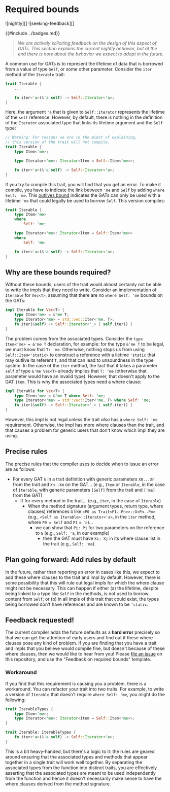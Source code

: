 # Required bounds

![nightly][] ![seeking-feedback][] 

{{#include ../badges.md}}

> *We are actively soliciting feedback on the design of this aspect of GATs. This section explains the current nightly behavior, but at the end there is note about the behavior we expect to adopt in the future.*

A common use for GATs is to represent the lifetime of data that is borrowed from a value of type `Self`, or some other parameter. Consider the `iter` method of the `Iterable` trait:

```rust
trait Iterable {
    ...

    fn iter<'a>(&'a self) -> Self::Iterator<'a>;
}
```

Here, the argument `'a` that is given to `Self::Iterator` represents the lifetime of the `self` reference. However, by default, there is nothing in the definition of the `Iterator` associated type that links its lifetime argument and the `Self` type:

```rust
// Warning: For reasons we are in the midst of explaining,
// this version of the trait will not compile.
trait Iterable {
    type Item<'me>;

    type Iterator<'me>: Iterator<Item = Self::Item<'me>>;

    fn iter<'a>(&'a self) -> Self::Iterator<'a>;
}
```

If you try to compile this trait, you will find that you get an error. To make it compile, you have to indicate the link between `'me` and `Self` by adding `where Self: 'me`. This [outlives bound](https://doc.rust-lang.org/nightly/reference/trait-bounds.html?highlight=outlives#lifetime-bounds) indicates the GATs can only be used with a lifetime `'me` that could legally be used to borrow `Self`. This version compiles:

```rust
trait Iterable {
    type Item<'me>
    where
        Self: 'me;

    type Iterator<'me>: Iterator<Item = Self::Item<'me>>
    where
        Self: 'me;

    fn iter<'a>(&'a self) -> Self::Iterator<'a>;
}
```

## Why are these bounds required?

Without these bounds, users of the trait would almost certainly not be able to write the impls that they need to write. Consider an implementation of `Iterable` for `Vec<T>`, assuming that there are no `where Self: 'me` bounds on the GATs:

```rust
impl Iterable for Vec<T> {
    type Item<'me> = &'me T;
    type Iterator<'me> = std::vec::Iter<'me, T>;
    fn iter(&self) -> Self::Iterator<'_> { self.iter() }
}
```

The problem comes from the associated types. Consider the `type Item<'me> = &'me T` declaration, for example: for the type `&'me T` to be legal, we must know that `T: 'me`. Otherwise, nothing stops us from using `Self::Item<'static>` to construct a reference with a lietime `'static` that may outlive its referent `T`, and that can lead to unsoundness in the type system. In the case of the `iter` method, the fact that it takes a parameter `self` of type `&'me Vec<T>` already implies that `T: 'me` (otherwise that parameter would have an invalid type). However, that doesn't apply to the GAT `Item`. This is why the associated types need a where clause:

```rust
impl Iterable for Vec<T> {
    type Item<'me> = &'me T where Self: 'me;
    type Iterator<'me> = std::vec::Iter<'me, T> where Self: 'me;
    fn iter(&self) -> Self::Iterator<'_> { self.iter() }
}
```

However, this impl is not legal unless the trait *also* has a `where Self: 'me` requirement. Otherwise, the impl has more where clauses than the trait, and that causes a problem for generic users that don't know which impl they are using.

## Precise rules

The precise rules that the compiler uses to decide when to issue an error are as follows:

* For every GAT `G` in a trait definition with generic parameters `X0...Xn` from the trait and `Xn..Xm` on the GAT... (e.g., `Item` or `Iterable`, in the case of `Iterable`, with generic parameters `[Self]` from the trait and `['me]` from the GAT)
    * If for every method in the trait... (e.g., `iter`, in the case of `Iterable`)
        * When the method signature (argument types, return type, where clauses) references `G` like `<P0 as Trait<P1..Pn>>::G<Pn..Pm>` (e.g., `<Self as Iterable>::Iterator<'a>`, in the `iter` method, where `P0 = Self` and `P1` = `'a`)...
            * we can show that `Pi: Pj` for two parameters on the reference to `G` (e.g., `Self: 'a`, in our example)
                * then the GAT must have `Xi: Xj` in its where clause list in the trait (e.g., `Self: 'me`).

## Plan going forward: Add rules by default

In the future, rather than reporting an error in cases like this, we expect to add these where clauses to the trait and impl by default. However, there is some possibility that this will rule out legal impls for which the where clause might not be necessary. This can happen if either (a) the lifetime, despite being linked to a type like `Self` in the methods, is not used to borrow content from `Self`; or (b) in all impls of this trait that could exist, the types being borrowed don't have references and are known to be `'static`.

## Feedback requested!

The current compiler adds the future defaults as a **hard error** precisely so that we can get the attention of early users and find out if these where clauses pose any kind of problem. If you are finding that you have a trait and impls that you believe would compile fine, but doesn't because of these where clauses, then we would like to hear from you! Please [file an issue] on this repository, and use the "Feedback on required bounds" template.

[file an issue]: https://github.com/rust-lang/generic-associated-types-initiative/issues/new/choose

### Workaround

If you find that this requirement is causing you a problem, there is a workaround. You can refactor your trait into two traits. For example, to write a version of `Iterable` that doesn't require `where Self: 'me`, you might do the following:

```rust
trait IterableTypes {
    type Item<'me>;
    type Iterator<'me>: Iterator<Item = Self::Item<'me>>;
}

trait Iterable: IterableTypes {
    fn iter<'a>(&'a self) -> Self::Iterator<'a>;
}
```

This is a bit heavy-handed, but there's a logic to it: the rules are geared around ensuring that the associated types and methods that appear together in a single trait will work well together. By separating the associated types from the function into distinct traits, you are effectively asserting that the associated types are meant to be used independently from the function and hence it doesn't necessarily make sense to have the where clauses derived from the method signature.